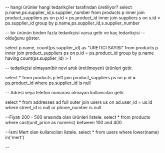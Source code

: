 -- hangi ürünler hangi tedarikçiler tarafından üretiliyor?
select p.name,ps.supplier_id,s.supplier_number from products p 
inner join product_suppliers ps on p.id = ps.product_id 
inner join suppliers s on s.id = ps.supplier_id
group by p.name,ps.supplier_id,s.supplier_number

-- bir ürünün birden fazla tedarikçisi varsa getir ve kaç tedarikçisi
-- olduğunu göster.

select p.name, count(ps.supplier_id) as "URETICI SAYISI" from products p 
inner join product_suppliers ps on p.id = ps.product_id group by p.name
having count(ps.supplier_id) > 1

-- tedarikçisi olmayan(bir nevi artık üretilmeyen) ürünleri getir.

select * from products p 
left join product_suppliers ps
on p.id = ps.product_id where ps.supplier_id is null

-- Adresi veya telefon numarası olmayan kullanıcıları getir.

select * from addresses ad full outer join users us
on ad.user_id = us.id where street_id is null or phone_number is null

--Fiyatı 200 - 500  arasında olan ürünleri listele.
select * from products where cast(unit_price as numeric) between 100 and 400

--İsmi Mert olan kullanıcıları listele.
select * from users where lower(name) in('mert')

--

